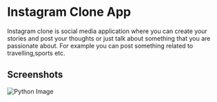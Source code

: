 # Instagram Clone App
Instagram clone is social media application where you can create your stories and post your thoughts or just talk about something that you are passionate about. For example you can post something related to travelling,sports etc.

## Screenshots
![Python Image](https://user-images.githubusercontent.com/72745795/122596578-b4f43e00-d087-11eb-89e3-58b1df57e96a.jpg)
